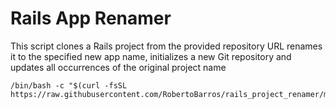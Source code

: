 # Rails App Renamer

This script clones a Rails project from the provided repository URL renames it to the specified new app name, initializes a new Git repository and updates all occurrences of the original project name

```
/bin/bash -c "$(curl -fsSL https://raw.githubusercontent.com/RobertoBarros/rails_project_renamer/master/rails_project_renamer.sh)"
```
